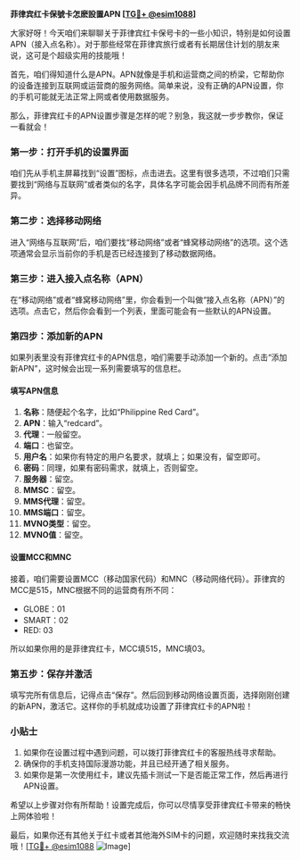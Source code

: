 **菲律宾红卡保號卡怎麽設置APN [[TG💪+ @esim1088](https://t.me/s/esim1088)]**

大家好呀！今天咱们来聊聊关于菲律宾红卡保号卡的一些小知识，特别是如何设置APN（接入点名称）。对于那些经常在菲律宾旅行或者有长期居住计划的朋友来说，这可是个超级实用的技能哦！

首先，咱们得知道什么是APN。APN就像是手机和运营商之间的桥梁，它帮助你的设备连接到互联网或运营商的服务网络。简单来说，没有正确的APN设置，你的手机可能就无法正常上网或者使用数据服务。

那么，菲律宾红卡的APN设置步骤是怎样的呢？别急，我这就一步步教你，保证一看就会！

### 第一步：打开手机的设置界面

咱们先从手机主屏幕找到“设置”图标，点击进去。这里有很多选项，不过咱们只需要找到“网络与互联网”或者类似的名字，具体名字可能会因手机品牌不同而有所差异。

### 第二步：选择移动网络

进入“网络与互联网”后，咱们要找“移动网络”或者“蜂窝移动网络”的选项。这个选项通常会显示当前你的手机是否已经连接到了移动数据网络。

### 第三步：进入接入点名称（APN）

在“移动网络”或者“蜂窝移动网络”里，你会看到一个叫做“接入点名称（APN）”的选项。点击它，然后你会看到一个列表，里面可能会有一些默认的APN设置。

### 第四步：添加新的APN

如果列表里没有菲律宾红卡的APN信息，咱们需要手动添加一个新的。点击“添加新APN”，这时候会出现一系列需要填写的信息栏。

#### 填写APN信息

1. **名称**：随便起个名字，比如“Philippine Red Card”。
2. **APN**：输入“redcard”。
3. **代理**：一般留空。
4. **端口**：也留空。
5. **用户名**：如果你有特定的用户名要求，就填上；如果没有，留空即可。
6. **密码**：同理，如果有密码需求，就填上，否则留空。
7. **服务器**：留空。
8. **MMSC**：留空。
9. **MMS代理**：留空。
10. **MMS端口**：留空。
11. **MVNO类型**：留空。
12. **MVNO值**：留空。

#### 设置MCC和MNC

接着，咱们需要设置MCC（移动国家代码）和MNC（移动网络代码）。菲律宾的MCC是515，MNC根据不同的运营商有所不同：
- GLOBE：01
- SMART：02
- RED: 03

所以如果你用的是菲律宾红卡，MCC填515，MNC填03。

### 第五步：保存并激活

填写完所有信息后，记得点击“保存”。然后回到移动网络设置页面，选择刚刚创建的新APN，激活它。这样你的手机就成功设置了菲律宾红卡的APN啦！

### 小贴士

1. 如果你在设置过程中遇到问题，可以拨打菲律宾红卡的客服热线寻求帮助。
2. 确保你的手机支持国际漫游功能，并且已经开通了相关服务。
3. 如果你是第一次使用红卡，建议先插卡测试一下是否能正常工作，然后再进行APN设置。

希望以上步骤对你有所帮助！设置完成后，你可以尽情享受菲律宾红卡带来的畅快上网体验啦！

最后，如果你还有其他关于红卡或者其他海外SIM卡的问题，欢迎随时来找我交流哦！[[TG💪+ @esim1088](https://t.me/s/esim1088) ![Image](https://i.postimg.cc/4NQfJmqS/Snipaste-2025-05-13-00-14-12.png)]